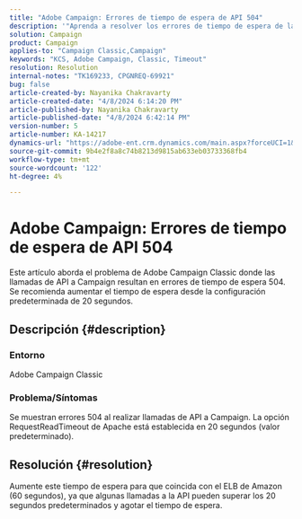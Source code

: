 ```yaml
---
title: "Adobe Campaign: Errores de tiempo de espera de API 504"
description: '"Aprenda a resolver los errores de tiempo de espera de la API 504. Aumente el tiempo de espera para que coincida con el Amazon ELB (60 segundos)".'
solution: Campaign
product: Campaign
applies-to: "Campaign Classic,Campaign"
keywords: "KCS, Adobe Campaign, Classic, Timeout"
resolution: Resolution
internal-notes: "TK169233, CPGNREQ-69921"
bug: false
article-created-by: Nayanika Chakravarty
article-created-date: "4/8/2024 6:14:20 PM"
article-published-by: Nayanika Chakravarty
article-published-date: "4/8/2024 6:42:14 PM"
version-number: 5
article-number: KA-14217
dynamics-url: "https://adobe-ent.crm.dynamics.com/main.aspx?forceUCI=1&pagetype=entityrecord&etn=knowledgearticle&id=e03e98cb-d3f5-ee11-a1fe-6045bd006295"
source-git-commit: 9b4e2f8a8c74b8213d9815ab633eb03733368fb4
workflow-type: tm+mt
source-wordcount: '122'
ht-degree: 4%

---
```


# Adobe Campaign: Errores de tiempo de espera de API 504


Este artículo aborda el problema de Adobe Campaign Classic donde las llamadas de API a Campaign resultan en errores de tiempo de espera 504. Se recomienda aumentar el tiempo de espera desde la configuración predeterminada de 20 segundos.

## Descripción {#description}


### Entorno

Adobe Campaign Classic

### Problema/Síntomas

Se muestran errores 504 al realizar llamadas de API a Campaign. La opción RequestReadTimeout de Apache está establecida en 20 segundos (valor predeterminado).


## Resolución {#resolution}


Aumente este tiempo de espera para que coincida con el ELB de Amazon (60 segundos), ya que algunas llamadas a la API pueden superar los 20 segundos predeterminados y agotar el tiempo de espera.

